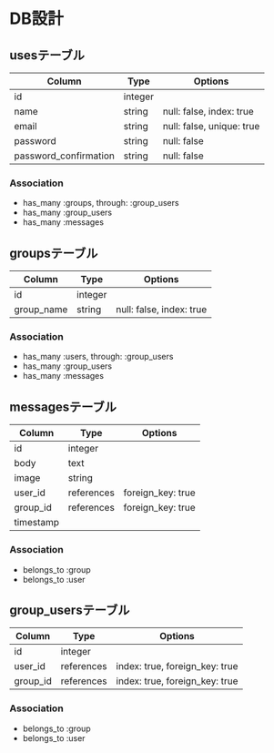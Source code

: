 # DB設計

## usesテーブル

|Column|Type|Options|
|------|----|-------|
|id|integer||
|name|string|null: false, index: true|
|email|string|null: false, unique: true|
|password|string|null: false|
|password_confirmation|string|null: false|

### Association
- has_many :groups, through: :group_users
- has_many :group_users
- has_many :messages

## groupsテーブル

|Column|Type|Options|
|------|----|-------|
|id|integer||
|group_name|string|null: false, index: true|

### Association
- has_many :users, through: :group_users
- has_many :group_users
- has_many :messages

## messagesテーブル

|Column|Type|Options|
|------|----|-------|
|id|integer||
|body|text||
|image|string||
|user_id|references|foreign_key: true|
|group_id|references|foreign_key: true|
|timestamp|||

### Association
- belongs_to :group
- belongs_to :user

## group_usersテーブル

|Column|Type|Options|
|------|----|-------|
|id|integer||
|user_id|references|index: true, foreign_key: true|
|group_id|references|index: true, foreign_key: true|

### Association
- belongs_to :group
- belongs_to :user